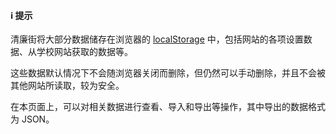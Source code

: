 #### ℹ️ 提示

清廉街将大部分数据储存在浏览器的 [localStorage](https://developer.mozilla.org/zh-CN/docs/Web/API/Window/localStorage) 中，包括网站的各项设置数据、从学校网站获取的数据等。

这些数据默认情况下不会随浏览器关闭而删除，但仍然可以手动删除，并且不会被其他网站所读取，较为安全。

在本页面上，可以对相关数据进行查看、导入和导出等操作，其中导出的数据格式为 JSON。
